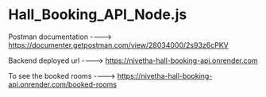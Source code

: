 # Hall_Booking_API_Node.js

Postman documentation ----> https://documenter.getpostman.com/view/28034000/2s93z6cPKV

Backend deployed url ---->  https://nivetha-hall-booking-api.onrender.com 

To see the booked rooms ----> https://nivetha-hall-booking-api.onrender.com/booked-rooms
